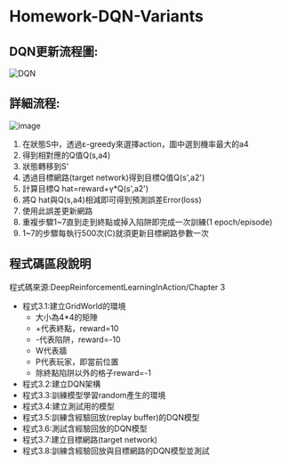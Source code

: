 # Homework-DQN-Variants
## DQN更新流程圖:
![DQN](https://github.com/Joy-Yin/Homework-DQN-Variants/assets/76059067/2c2df1f5-a9cf-47e6-b7de-49e7554f991d)
## 詳細流程:
![image](https://github.com/Joy-Yin/Homework-DQN-Variants/assets/76059067/0e84a291-d371-42b7-aa62-ec88f21f5f21)

1. 在狀態S中，透過ε-greedy來選擇action，圖中選到機率最大的a4
2. 得到相對應的Q值Q(s,a4)
3. 狀態轉移到S'
4. 透過目標網路(target network)得到目標Q值Q(s',a2')
5. 計算目標Q hat=reward+γ*Q(s',a2')
6. 將Q hat與Q(s,a4)相減即可得到預測誤差Error(loss)
7. 使用此誤差更新網路
8. 重複步驟1~7直到走到終點或掉入陷阱即完成一次訓練(1 epoch/episode)
9. 1~7的步驟每執行500次(C)就須更新目標網路參數一次
## 程式碼區段說明
程式碼來源:DeepReinforcementLearningInAction/Chapter 3
* 程式3.1:建立GridWorld的環境
  * 大小為4*4的矩陣
  * +代表終點，reward=10
  * -代表陷阱，reward=-10
  * W代表牆
  * P代表玩家，即當前位置
  * 除終點陷阱以外的格子reward=-1
* 程式3.2:建立DQN架構
* 程式3.3:訓練模型學習random產生的環境
* 程式3.4:建立測試用的模型
* 程式3.5:訓練含經驗回放(replay buffer)的DQN模型
* 程式3.6:測試含經驗回放的DQN模型
* 程式3.7:建立目標網路(target network)
* 程式3.8:訓練含經驗回放與目標網路的DQN模型並測試
